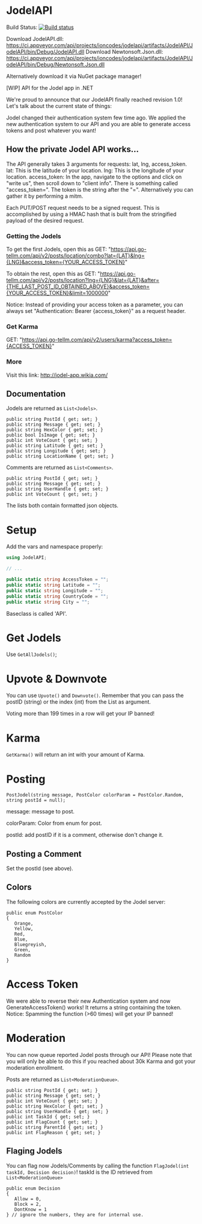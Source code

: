 # JodelAPI

Build Status: [![Build status](https://ci.appveyor.com/api/projects/status/2dx3f591ubmp978t/branch/master?svg=true)](https://ci.appveyor.com/project/ioncodes/jodelapi/branch/master)

Download JodelAPI.dll: https://ci.appveyor.com/api/projects/ioncodes/jodelapi/artifacts/JodelAPI/JodelAPI/bin/Debug/JodelAPI.dll
Download Newtonsoft.Json.dll: https://ci.appveyor.com/api/projects/ioncodes/jodelapi/artifacts/JodelAPI/JodelAPI/bin/Debug/Newtonsoft.Json.dll

Alternatively download it via NuGet package manager!

[WIP] API for the Jodel app in .NET

We're proud to announce that our JodelAPI finally reached revision 1.0!
Let's talk about the current state of things:

Jodel changed their authentication system few time ago. We applied the new authentication system to our API and you are able to generate access tokens and post whatever you want!

## How the private Jodel API works...

The API generally takes 3 arguments for requests: lat, lng, access_token.
lat: This is the latitude of your location.
lng: This is the longitude of your location.
access_token: In the app, navigate to the options and click on "write us", then scroll down to "client info". There is something called "access_token=". The token is the string after the "=". Alternatively you can gather it by performing a mitm.

Each PUT/POST request needs to be a signed request. This is accomplished by using a HMAC hash that is built from the stringified payload of the desired request.

### Getting the Jodels

To get the first Jodels, open this as GET: "https://api.go-tellm.com/api/v2/posts/location/combo?lat={LAT}&lng={LNG}&access_token={YOUR_ACCESS_TOKEN}"

To obtain the rest, open this as GET:
"https://api.go-tellm.com/api/v2/posts/location?lng={LNG}&lat={LAT}&after={THE_LAST_POST_ID_OBTAINED_ABOVE}&access_token={YOUR_ACCESS_TOKEN}&limit=1000000"

Notice: Instead of providing your access token as a parameter, you can always set "Authentication: Bearer {access_token}" as a request header.

### Get Karma

GET: "https://api.go-tellm.com/api/v2/users/karma?access_token={ACCESS_TOKEN}"

### More

Visit this link: http://jodel-app.wikia.com/

## Documentation

Jodels are returned as ```List<Jodels>```.

```
public string PostId { get; set; }
public string Message { get; set; }
public string HexColor { get; set; }
public bool IsImage { get; set; }
public int VoteCount { get; set; }
public string Latitude { get; set; }
public string Longitude { get; set; }
public string LocationName { get; set; }
```

Comments are returned as ```List<Comments>```.

```
public string PostId { get; set; }
public string Message { get; set; }
public string UserHandle { get; set; }
public int VoteCount { get; set; }
```

The lists both contain formatted json objects.

# Setup

Add the vars and namespace properly:

```c#
using JodelAPI;

// ...

public static string AccessToken = "";
public static string Latitude = "";
public static string Longitude = "";
public static string CountryCode = "";
public static string City = "";
```

Baseclass is called 'API'.

# Get Jodels

Use ```GetAllJodels()```;

# Upvote & Downvote

You can use ```Upvote()``` and ```Downvote()```. Remember that you can pass the postID (string) or the index (int) from the List as argument.

Voting more than 199 times in a row will get your IP banned!

# Karma

```GetKarma()``` will return an int with your amount of Karma.

# Posting

```PostJodel(string message, PostColor colorParam = PostColor.Random, string postId = null);```

message: message to post.

colorParam: Color from enum for post.

postId: add postID if it is a comment, otherwise don't change it.

## Posting a Comment

Set the postId (see above).

## Colors

The following colors are currently accepted by the Jodel server:

```
public enum PostColor
{
   Orange,
   Yellow,
   Red,
   Blue,
   Bluegreyish,
   Green,
   Random
}
```

# Access Token

We were able to reverse their new Authentication system and now GenerateAccessToken() works! It returns a string containing the token.
Notice: Spamming the function (>60 times) will get your IP banned!

# Moderation

You can now queue reported Jodel posts through our API! Please note that you will only be able to do this if you reached about 30k Karma and got your moderation enrollment.

Posts are returned as ```List<ModerationQueue>```.

```
public string PostId { get; set; }
public string Message { get; set; }
public int VoteCount { get; set; }
public string HexColor { get; set; }
public string UserHandle { get; set; }
public int TaskId { get; set; }
public int FlagCount { get; set; }
public string ParentId { get; set; }
public int FlagReason { get; set; }
```

## Flaging Jodels

You can flag now Jodels/Comments by calling the function ```FlagJodel(int taskId, Decision decision)```! taskId is the ID retrieved from ```List<ModerationQueue>```

```
public enum Decision
{
   Allow = 0,
   Block = 2,
   DontKnow = 1
} // ignore the numbers, they are for internal use.
```
